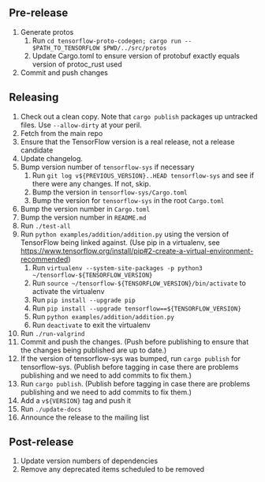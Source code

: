 ## Pre-release

1. Generate protos
   1. Run `cd tensorflow-proto-codegen; cargo run -- $PATH_TO_TENSORFLOW $PWD/../src/protos`
   1. Update Cargo.toml to ensure version of protobuf exactly equals version of protoc_rust used
1. Commit and push changes

## Releasing

1. Check out a clean copy.  Note that `cargo publish` packages up untracked files.  Use `--allow-dirty` at your peril.
1. Fetch from the main repo
1. Ensure that the TensorFlow version is a real release, not a release candidate
1. Update changelog.
1. Bump version number of `tensorflow-sys` if necessary
   1. Run `git log v${PREVIOUS_VERSION}..HEAD tensorflow-sys` and see if there were any changes. If not, skip.
   1. Bump the version in `tensorflow-sys/Cargo.toml`
   1. Bump the version for `tensorflow-sys` in the root `Cargo.toml`
1. Bump the version number in `Cargo.toml`
1. Bump the version number in `README.md`
1. Run `./test-all`
1. Run `python examples/addition/addition.py` using the version of TensorFlow being linked against.
   (Use pip in a virtualenv, see https://www.tensorflow.org/install/pip#2-create-a-virtual-environment-recommended)
   1. Run `virtualenv --system-site-packages -p python3 ~/tensorflow-${TENSORFLOW_VERSION}`
   1. Run `source ~/tensorflow-${TENSORFLOW_VERSION}/bin/activate` to activate the virtualenv
   1. Run `pip install --upgrade pip`
   1. Run `pip install --upgrade tensorflow==${TENSORFLOW_VERSION}`
   1. Run `python examples/addition/addition.py`
   1. Run `deactivate` to exit the virtualenv
1. Run `./run-valgrind`
1. Commit and push the changes. (Push before publishing to ensure that the changes being published are up to date.)
1. If the version of tensorflow-sys was bumped, run `cargo publish` for tensorflow-sys. (Publish before tagging in case there are problems publishing and we need to add commits to fix them.)
1. Run `cargo publish`. (Publish before tagging in case there are problems publishing and we need to add commits to fix them.)
1. Add a `v${VERSION}` tag and push it
1. Run `./update-docs`
1. Announce the release to the mailing list

## Post-release

1. Update version numbers of dependencies
1. Remove any deprecated items scheduled to be removed
